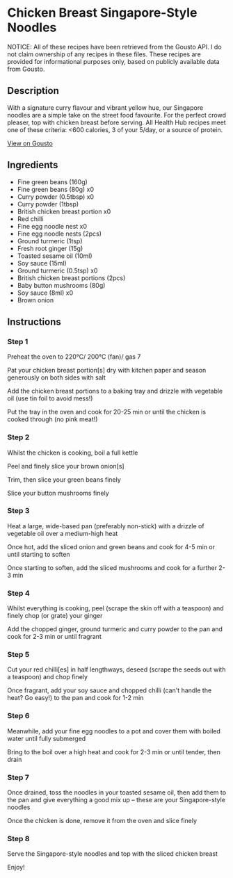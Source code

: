# Chicken Breast Singapore-Style Noodles

NOTICE: All of these recipes have been retrieved from the Gousto API. I do not claim ownership of any recipes in these files. These recipes are provided for informational purposes only, based on publicly available data from Gousto.

## Description

With a signature curry flavour and vibrant yellow hue, our Singapore noodles are a simple take on the street food favourite. For the perfect crowd pleaser, top with chicken breast before serving. All Health Hub recipes meet one of these criteria: <600 calories, 3 of your 5/day, or a source of protein.

[View on Gousto](https://www.gousto.co.uk/recipes/cookbook/chicken-breast-singapore-style-noodles)

## Ingredients

- Fine green beans (160g)
- Fine green beans (80g) x0
- Curry powder (0.5tbsp) x0
- Curry powder (1tbsp)
- British chicken breast portion x0
- Red chilli
- Fine egg noodle nest x0
- Fine egg noodle nests (2pcs)
- Ground turmeric (1tsp)
- Fresh root ginger (15g)
- Toasted sesame oil (10ml)
- Soy sauce (15ml)
- Ground turmeric (0.5tsp) x0
- British chicken breast portions (2pcs)
- Baby button mushrooms (80g)
- Soy sauce (8ml) x0
- Brown onion

## Instructions


### Step 1

Preheat the oven to 220°C/ 200°C (fan)/ gas 7

Pat your chicken breast portion[s] dry with kitchen paper and season generously on both sides with salt

Add the chicken breast portions to a baking tray and drizzle with vegetable oil (use tin foil to avoid mess!)

Put the tray in the oven and cook for 20-25 min or until the chicken is cooked through (no pink meat!)


### Step 2

Whilst the chicken is cooking, boil a full kettle

Peel and finely slice your brown onion[s]

Trim, then slice your green beans finely

Slice your button mushrooms finely


### Step 3

Heat a large, wide-based pan (preferably non-stick) with a drizzle of vegetable oil over a medium-high heat

Once hot, add the sliced onion and green beans and cook for 4-5 min or until starting to soften

Once starting to soften, add the sliced mushrooms and cook for a further 2-3 min


### Step 4

Whilst everything is cooking, peel (scrape the skin off with a teaspoon) and finely chop (or grate) your ginger

Add the chopped ginger, ground turmeric and curry powder to the pan and cook for 2-3 min or until fragrant


### Step 5

Cut your red chilli[es] in half lengthways, deseed (scrape the seeds out with a teaspoon) and chop finely

Once fragrant, add your soy sauce and chopped chilli (can't handle the heat? Go easy!) to the pan and cook for 1-2 min


### Step 6

Meanwhile, add your fine egg noodles to a pot and cover them with boiled water until fully submerged

Bring to the boil over a high heat and cook for 2-3 min or until tender, then drain


### Step 7

Once drained, toss the noodles in your toasted sesame oil, then add them to the pan and give everything a good mix up – these are your Singapore-style noodles

Once the chicken is done, remove it from the oven and slice finely

### Step 8

Serve the Singapore-style noodles and top with the sliced chicken breast

Enjoy!

